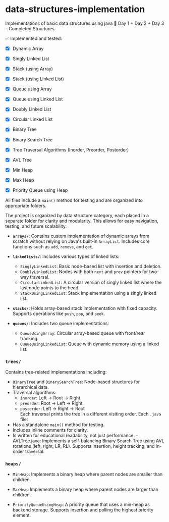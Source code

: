 # data-structures-implementation
Implementations of basic data structures using java
📅 Day 1 + Day 2 + Day 3  – Completed Structures

✅ Implemented and tested:

- [x] Dynamic Array  
- [x] Singly Linked List  
- [x] Stack (using Array)  
- [x] Stack (using Linked List)  
- [x] Queue using Array  
- [x] Queue using Linked List  
- [x] Doubly Linked List  
- [x] Circular Linked List
- [x] Binary Tree  
- [x] Binary Search Tree  
- [x] Tree Traversal Algorithms (Inorder, Preorder, Postorder)
- [x] AVL Tree
- [x] Min Heap
- [x] Max Heap
- [x] Priority Queue using Heap


All files include a `main()` method for testing and are organized into appropriate folders.



The project is organized by data structure category, each placed in a separate folder for clarity and modularity. This allows for easy navigation, testing, and future scalability.

- **`arrays/`**: Contains custom implementation of dynamic arrays from scratch without relying on Java's built-in `ArrayList`. Includes core functions such as `add`, `remove`, and `get`.

- **`linkedlists/`**: Includes various types of linked lists:
  - `SinglyLinkedList`: Basic node-based list with insertion and deletion.
  - `DoublyLinkedList`: Nodes with both `next` and `prev` pointers for two-way traversal.
  - `CircularLinkedList`: A circular version of singly linked list where the last node points to the head.
  - `StackUsingLinkedList`: Stack implementation using a singly linked list.

- **`stacks/`**: Holds array-based stack implementation with fixed capacity. Supports operations like `push`, `pop`, and `peek`.

- **`queues/`**: Includes two queue implementations:
  - `QueueUsingArray`: Circular array-based queue with front/rear tracking.
  - `QueueUsingLinkedList`: Queue with dynamic memory using a linked list.

### **`trees/`**
Contains tree-related implementations including:
- `BinaryTree` and `BinarySearchTree`: Node-based structures for hierarchical data.
- Traversal algorithms:
  - `inorder`: Left → Root → Right  
  - `preorder`: Root → Left → Right  
  - `postorder`: Left → Right → Root  
Each traversal prints the tree in a different visiting order.
Each `.java` file:
- Has a standalone `main()` method for testing.
- Includes inline comments for clarity.
- Is written for educational readability, not just performance.
-AVLTree.java: Implements a self-balancing Binary Search Tree using AVL rotations (left, right, LR, RL). Supports insertion, height tracking, and in-order traversal.

### **`heaps/`**
 - `MinHeap`: Implements a binary heap where parent nodes are smaller than children.

 - `MaxHeap` Implements a binary heap where parent nodes are larger than children.

 - `PriorityQueueUsingHeap`: A priority queue that uses a min-heap as backend storage. Supports insertion and polling the highest priority element.

